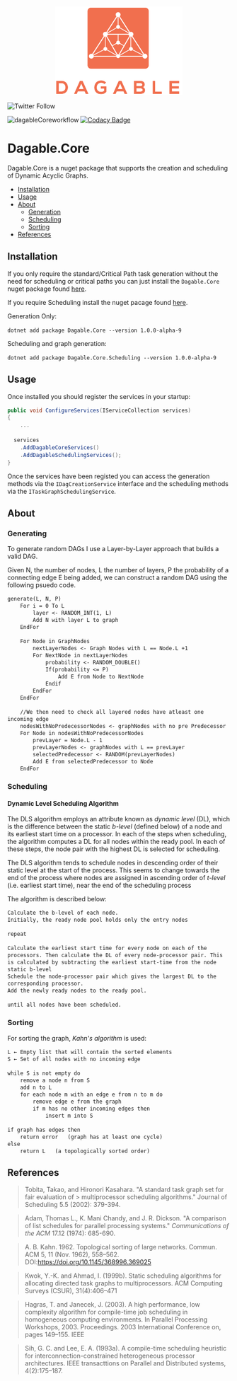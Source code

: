 <p align="center">
  <img src="./Documentation/images/logo.png" height="200px" />
</p>


![Twitter Follow](https://img.shields.io/twitter/follow/jwmxyz?label=%40jwmxyz&style=social)

![dagableCoreworkflow](https://github.com/dagable/Dagable.Core/actions/workflows/nugetBuildAndDeploy.yml/badge.svg)
[![Codacy Badge](https://app.codacy.com/project/badge/Grade/c09f67e58b27454abf4272366cc46bb2)](https://www.codacy.com?utm_source=github.com&amp;utm_medium=referral&amp;utm_content=Dagable/Dagable.Core&amp;utm_campaign=Badge_Grade)

# Dagable.Core

Dagable.Core is a nuget package that supports the creation and scheduling of Dynamic Acyclic Graphs. 

- [Installation](#Installation)
- [Usage](#Usage)
- [About](#About)
  - [Generation](#Generation)
  - [Scheduling](#Scheduling)
  - [Sorting](#Sorting)
- [References](#References)

## Installation

If you only require the standard/Critical Path task generation without the need for scheduling or critical paths you can just install the `Dagable.Core` nuget package found [here](https://www.nuget.org/packages/Dagable.Core/1.0.0-alpha-9).

If you require Scheduling install the nuget pacage found [here](https://www.nuget.org/packages/Dagable.Core.Scheduling/1.0.0-alpha-9).

Generation Only:

```dotnet add package Dagable.Core --version 1.0.0-alpha-9```

Scheduling and graph generation:

```dotnet add package Dagable.Core.Scheduling --version 1.0.0-alpha-9```

## Usage

Once installed you should register the services in your startup:

``` c#
public void ConfigureServices(IServiceCollection services)
{
    ...
        
  services
    .AddDagableCoreServices()
    .AddDagableSchedulingServices();
}
```

Once the services have been registed you can access the generation methods via the `IDagCreationService` interface and the scheduling methods via the `ITaskGraphSchedulingService`.

## About

### Generating

To generate random DAGs I use a Layer-by-Layer approach that builds a valid DAG.

Given N, the number of nodes, L the number of layers, P the probability of a connecting edge E being added, we can construct a random DAG using the following psuedo code.

```
generate(L, N, P)
	For i = 0 To L 
        layer <- RANDOM_INT(1, L)
        Add N with layer L to graph
    EndFor

    For Node in GraphNodes
        nextLayerNodes <- Graph Nodes with L == Node.L +1
        For NextNode in nextLayerNodes
            probability <- RANDOM_DOUBLE()
            If(probability <= P)
                Add E from Node to NextNode
            Endif
        EndFor
    EndFor

    //We then need to check all layered nodes have atleast one incoming edge
    nodesWithNoPredecessorNodes <- graphNodes with no pre Predecessor
    For Node in nodesWithNoPredecessorNodes
        prevLayer = Node.L - 1
        prevLayerNodes <- graphNodes with L == prevLayer
        selectedPredecessor <- RANDOM(prevLayerNodes)
        Add E from selectedPredecessor to Node
    EndFor
```



### Scheduling

#### Dynamic Level Scheduling Algorithm

The DLS algorithm  employs an attribute known as *dynamic level* (DL), which is the difference  between the static *b-level* (defined below) of a node and its earliest start time on a processor. In each of the steps when scheduling, the algorithm computes a DL for all nodes within the ready pool. In each of these steps, the node pair with the highest DL is selected for scheduling.

The DLS algorithm tends to schedule nodes in descending order of their static level at the start of the process. This seems to change towards the end of the process where nodes are assigned in ascending order of *t-level* (i.e. earliest start time), near the end of the scheduling process

The algorithm  is described below:

```
Calculate the b-level of each node.
Initially, the ready node pool holds only the entry nodes 
    
repeat

Calculate the earliest start time for every node on each of the processors. Then calculate the DL of every node-processor pair. This is calculated by subtracting the earliest start-time from the node static b-level
Schedule the node-processor pair which gives the largest DL to the corresponding processor. 
Add the newly ready nodes to the ready pool.

until all nodes have been scheduled.
```


### Sorting

For sorting the graph, *Kahn's algorithm* is used:

```
L ← Empty list that will contain the sorted elements
S ← Set of all nodes with no incoming edge

while S is not empty do
    remove a node n from S
    add n to L
    for each node m with an edge e from n to m do
        remove edge e from the graph
        if m has no other incoming edges then
            insert m into S

if graph has edges then
    return error   (graph has at least one cycle)
else 
    return L   (a topologically sorted order)
```

## References

> Tobita, Takao, and Hironori Kasahara. "A standard task graph set for fair evaluation of > multiprocessor scheduling algorithms." Journal of Scheduling 5.5 (2002): 379-394.

> Adam, Thomas L., K. Mani Chandy, and J. R. Dickson. "A comparison of list schedules for parallel processing systems." *Communications of the ACM* 17.12 (1974): 685-690.

> A. B. Kahn. 1962. Topological sorting of large networks. Commun. ACM 5, 11 (Nov. 1962), 558–562. DOI:https://doi.org/10.1145/368996.369025

> Kwok, Y.-K. and Ahmad, I. (1999b). Static scheduling algorithms for allocating directed task graphs to multiprocessors. ACM Computing Surveys (CSUR), 31(4):406–471

> Hagras, T. and Janecek, J. (2003). A high performance, low complexity algorithm for compile-time job scheduling in homogeneous computing environments. In Parallel Processing Workshops, 2003. Proceedings. 2003 International Conference on, pages 149–155. IEEE

> Sih, G. C. and Lee, E. A. (1993a). A compile-time scheduling heuristic for  interconnection-constrained heterogeneous processor architectures. IEEE transacttions on Parallel and Distributed systems, 4(2):175–187.

